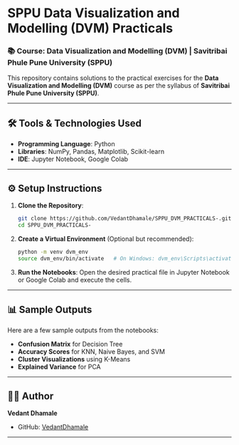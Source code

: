 # SPPU Data Visualization and Modelling (DVM) Practicals

### 📚 Course: Data Visualization and Modelling (DVM) | Savitribai Phule Pune University (SPPU)

This repository contains solutions to the practical exercises for the **Data Visualization and Modelling (DVM)** course as per the syllabus of **Savitribai Phule Pune University (SPPU)**.

---

## 🛠️ Tools & Technologies Used

- **Programming Language**: Python
- **Libraries**: NumPy, Pandas, Matplotlib, Scikit-learn
- **IDE**: Jupyter Notebook, Google Colab

---

## ⚙️ Setup Instructions

1. **Clone the Repository**:
   ```bash
   git clone https://github.com/VedantDhamale/SPPU_DVM_PRACTICALS-.git
   cd SPPU_DVM_PRACTICALS-
   ```
2. **Create a Virtual Environment** (Optional but recommended):
   ```bash
   python -m venv dvm_env
   source dvm_env/bin/activate   # On Windows: dvm_env\Scripts\activate
   ```

3. **Run the Notebooks**:
   Open the desired practical file in Jupyter Notebook or Google Colab and execute the cells.

---

## 📊 Sample Outputs

Here are a few sample outputs from the notebooks:

- **Confusion Matrix** for Decision Tree
- **Accuracy Scores** for KNN, Naive Bayes, and SVM
- **Cluster Visualizations** using K-Means
- **Explained Variance** for PCA

---

## 🧑‍💻 Author

**Vedant Dhamale**

- GitHub: [VedantDhamale](https://github.com/VedantDhamale)

---

